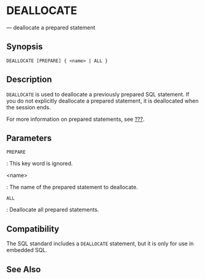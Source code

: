 # DEALLOCATE

— deallocate a prepared statement

## Synopsis

```
DEALLOCATE [PREPARE] { <name> | ALL }
```

## Description

`DEALLOCATE` is used to deallocate a previously prepared SQL statement.
If you do not explicitly deallocate a prepared statement, it is
deallocated when the session ends.

For more information on prepared statements, see [???](#sql-prepare).

## Parameters

`PREPARE`

:   This key word is ignored.

\<name\>

:   The name of the prepared statement to deallocate.

`ALL`

:   Deallocate all prepared statements.

## Compatibility

The SQL standard includes a `DEALLOCATE` statement, but it is only for
use in embedded SQL.

## See Also
